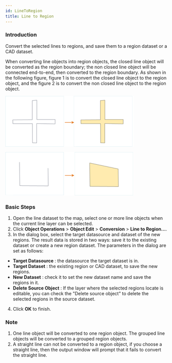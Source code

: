 ```yaml
---
id: LineToRegion
title: Line to Region
---
```

### Introduction

Convert the selected lines to regions, and save them to a region dataset or a CAD dataset.

When converting line objects into region objects, the closed line object will
be converted as the region boundary; the non closed line object will be
connected end-to-end, then converted to the region boundary. As shown in the
following figure, figure 1 is to convert the closed line object to the region
object, and the figure 2 is to convert the non closed line object to the
region object.

![](img/LineToRegion1.png)

![](img/LineToRegion2.png)

### Basic Steps

1. Open the line dataset to the map, select one or more line objects when the current line layer can be selected. 
2. Click **Object Operations** > **Object Edit** > **Conversion** > **Line to Region...**. 
3. In the dialog box, select the target datasource and dataset of the new regions. The result data is stored in two ways: save it to the existing dataset or create a new region dataset. The parameters in the dialog are set as follows: 
  * **Target Datasource** : the datasource the target dataset is in.
  * **Target Dataset** : the existing region or CAD dataset, to save the new regions.
  * **New Dataset** : check it to set the new dataset name and save the regions in it.
  * **Delete Source Object** : If the layer where the selected regions locate is editable, you can check the "Delete source object" to delete the selected regions in the source dataset.
4. Click **OK** to finish.

### Note

1. One line object will be converted to one region object. The grouped line objects will be converted to a grouped region objects.
2. A straight line can not be converted to a region object, if you choose a straight line, then the output window will prompt that it fails to convert the straight line.

